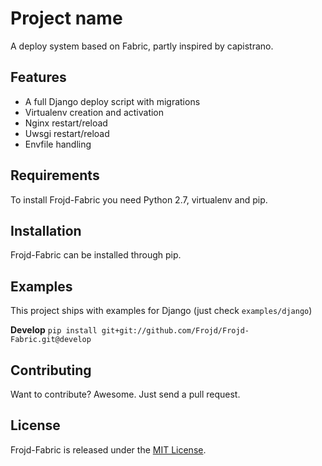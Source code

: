 # Project name
A deploy system based on Fabric, partly inspired by capistrano.

## Features
- A full Django deploy script with migrations
- Virtualenv creation and activation
- Nginx restart/reload
- Uwsgi restart/reload
- Envfile handling


## Requirements
To install Frojd-Fabric you need Python 2.7, virtualenv and pip.

## Installation

Frojd-Fabric can be installed through pip.

## Examples

This project ships with examples for Django (just check `examples/django`)

**Develop**
`pip install git+git://github.com/Frojd/Frojd-Fabric.git@develop`

## Contributing

Want to contribute? Awesome. Just send a pull request.


## License

Frojd-Fabric is released under the [MIT License](http://www.opensource.org/licenses/MIT).
